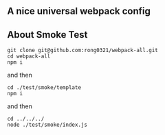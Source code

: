 ## A nice universal webpack config

## About Smoke Test
```
git clone git@github.com:rong0321/webpack-all.git
cd webpack-all
npm i
```
and then
```
cd ./test/smoke/template
npm i

```
and then
```
cd ../../../
node ./test/smoke/index.js
```